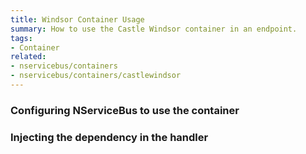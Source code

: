 ```yaml
---
title: Windsor Container Usage
summary: How to use the Castle Windsor container in an endpoint.
tags:
- Container
related:
- nservicebus/containers
- nservicebus/containers/castlewindsor
---
```


### Configuring NServiceBus to use the container 

<!-- import ContainerConfiguration -->

### Injecting the dependency in the handler

<!-- import InjectingDependency -->
   
